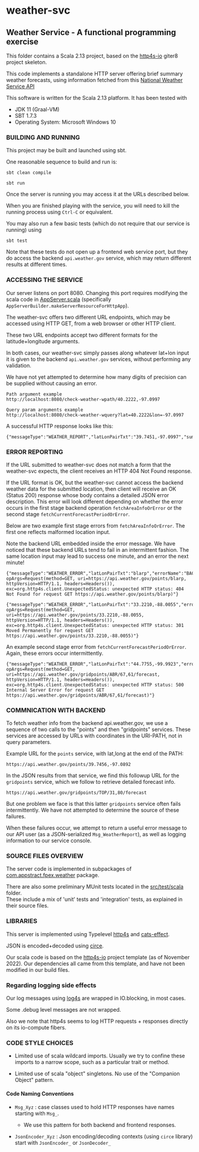 # weather-svc

## Weather Service - A functional programming exercise

This folder contains a Scala 2.13 project, based on the [http4s-io](https://github.com/http4s/http4s-io.g8) giter8 project skeleton.

This code implements a standalone HTTP server offering brief summary weather forecasts, using information fetched from this 
[National Weather Service API](https://www.weather.gov/documentation/services-web-api) 

This software is written for the Scala 2.13 platform.  It has been tested with
 * JDK 11 (Graal-VM)
 * SBT 1.7.3
 * Operating System:  Microsoft Windows 10

### BUILDING AND RUNNING

This project may be built and launched using sbt.

One reasonable sequence to build and run is:

`sbt clean compile`

`sbt run`

Once the server is running you may access it at the URLs described below.

When you are finished playing with the service, you will need to kill the running process using `Ctrl-C` or equivalent.

You may also run a few basic tests (which do not require that our service is running) using

`sbt test`

Note that these tests do not open up a frontend web service port, but they do access the backend `api.weather.gov` service, which may return different results at different times.

### ACCESSING THE SERVICE

Our server listens on port 8080.  Changing this port requires modifying the scala code in 
[AppServer.scala](./src/main/scala/com/appstract/fpex/weather/main/AppServerBuilder.scala) (specifically `AppServerBuilder.makeServerResourceForHttpApp`).

The weather-svc offers two different URL endpoints, which may be accessed using HTTP GET, from a web browser or other HTTP client.

These two URL endpoints accept two different formats for the latitude+longitude arguments.

In both cases, our weather-svc simply passes along whatever lat+lon input it is given to the backend `api.weather.gov` services,
without performing any validation.

We have not yet attempted to determine how many digits of precision can be supplied without causing an error.

    Path argument example
    http://localhost:8080/check-weather-wpath/40.2222,-97.0997

    Query param arguments example
    http://localhost:8080/check-weather-wquery?lat=40.2222&lon=-97.0997

A successful HTTP response looks like this:
    
    {"messageType":"WEATHER_REPORT","latLonPairTxt":"39.7451,-97.0997","summary":"Sunny","temperatureDescription":"cold"}


### ERROR REPORTING

If the URL submitted to weather-svc does not match a form that the weather-svc expects, the client receives an HTTP 404 Not Found response.

If the URL format is OK, but the weather-svc cannot access the backend weather data for the submitted location, then client will receive an OK (Status 200) response whose body contains a detailed JSON error description. This error will look different depending on whether the error occurs in the first stage backend operation `fetchAreaInfoOrError` or the second stage `fetchCurrentForecastPeriodOrError`.

Below are two example first stage errors from `fetchAreaInfoOrError`.
The first one reflects malformed location input. 

Note the backend URL embedded inside the error message.  We have noticed that these backend URLs tend to fail in an intermittent fashion.
The same location input may lead to success one minute, and an error the next minute!

    {"messageType":"WEATHER_ERROR","latLonPairTxt":"blarp","errorName":"BACKEND_ERR","errorInfo":"BackendError(opName=fetchAreaInfoOrError, opArgs=Request(method=GET, uri=https://api.weather.gov/points/blarp, httpVersion=HTTP/1.1, headers=Headers()), exc=org.http4s.client.UnexpectedStatus: unexpected HTTP status: 404 Not Found for request GET https://api.weather.gov/points/blarp)"}

    {"messageType":"WEATHER_ERROR","latLonPairTxt":"33.2210,-88.0055","errorName":"BACKEND_ERR","errorInfo":"BackendError(opName=fetchAreaInfoOrError, opArgs=Request(method=GET, uri=https://api.weather.gov/points/33.2210,-88.0055, httpVersion=HTTP/1.1, headers=Headers()), exc=org.http4s.client.UnexpectedStatus: unexpected HTTP status: 301 Moved Permanently for request GET https://api.weather.gov/points/33.2210,-88.0055)"}

An example second stage error from `fetchCurrentForecastPeriodOrError`.  Again, these errors occur intermittently.

    {"messageType":"WEATHER_ERROR","latLonPairTxt":"44.7755,-99.9923","errorName":"BACKEND_ERR","errorInfo":"BackendError(opName=fetchCurrentForecastPeriodOrError, opArgs=Request(method=GET, uri=https://api.weather.gov/gridpoints/ABR/67,61/forecast, httpVersion=HTTP/1.1, headers=Headers()), exc=org.http4s.client.UnexpectedStatus: unexpected HTTP status: 500 Internal Server Error for request GET https://api.weather.gov/gridpoints/ABR/67,61/forecast)"}

### COMMNICATION WITH BACKEND

To fetch weather info from the backend api.weather.gov, we use a sequence of two calls
to the "points" and then "gridpoints" services.  These services are accessed by URLs
with coordinates in the URI-PATH, not in query parameters.

Example URL for the `points` service, with lat,long at the end of the PATH:

    https://api.weather.gov/points/39.7456,-97.0892

In the JSON results from that service, we find this followup URL for the `gridpoints` service, which we follow to retrieve detailed forecast info.

    https://api.weather.gov/gridpoints/TOP/31,80/forecast

But one problem we face is that this latter `gridpoints` service often fails intermittently.  We have not attempted to determine the source of these failures.

When these failures occur, we attempt to return a useful error message to our API user (as a JSON-serialized `Msg_WeatherReport`), 
as well as logging information to our service console.

### SOURCE FILES OVERVIEW

The server code is implemented in subpackages of [com.appstract.fpex.weather](src/main/scala/com/appstract/fpex/weather) package.

There are also some preliminary MUnit tests located in the [src/test/scala](src/test/scala/test/weather) folder.  
These include a mix of 'unit' tests and 'integration' tests, as explained in their source files.


### LIBRARIES 

This server is implemented using Typelevel [http4s](https://http4s.org/) and [cats-effect](https://typelevel.org/cats-effect/).

JSON is encoded+decoded using [circe](https://circe.github.io/circe/).

Our scala code is based on the [http4s-io](https://github.com/http4s/http4s-io.g8) project template (as of November 2022).
Our dependencies all came from this template, and have not been modified in our build files.

### Regarding logging side effects

Our log messages using [log4s](https://github.com/Log4s/log4s) are wrapped in IO.blocking, in most cases.

Some .debug level messages are not wrapped.

Also we note that http4s seems to log HTTP requests + responses directly on its io-compute fibers.

### CODE STYLE CHOICES

 * Limited use of scala wildcard imports.  Usually we try to confine these imports to a narrow scope, such as a particular trait or method.

 * Limited use of scala "object" singletons.  No use of the "Companion Object" pattern.

#### Code Naming Conventions

 * `Msg_Xyz` : case classes used to hold HTTP responses have names starting with `Msg_`.  
   * We use this pattern for both backend and frontend responses.

 * `JsonEncoder_Xyz` : Json encoding/decoding contexts (using `circe` library) start with `JsonEncoder_` or `JsonDecoder_`
